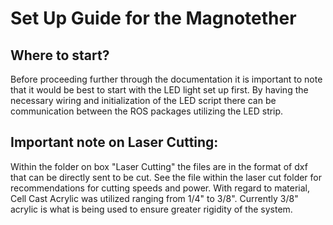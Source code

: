 # Set Up Guide for the Magnotether

## Where to start?
Before proceeding further through the documentation it is important to note that it would be best to start with the LED light set up first. By having the necessary wiring and initialization of the LED script there can be communication between the ROS packages utilizing the LED strip.

## Important note on Laser Cutting:
Within the folder on box "Laser Cutting" the files are in the format of dxf that can be directly sent to be cut. See the file within the laser cut folder for recommendations for cutting speeds and power. With regard to material, Cell Cast Acrylic was utilized ranging from 1/4" to 3/8". Currently 3/8" acrylic is what is being used to ensure greater rigidity of the system.

